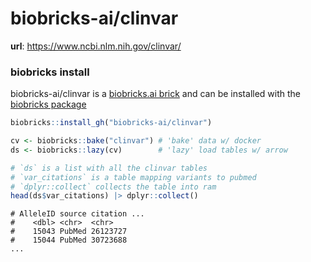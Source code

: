 # biobricks-ai/clinvar
**url**: https://www.ncbi.nlm.nih.gov/clinvar/

### biobricks install
biobricks-ai/clinvar is a [biobricks.ai brick](https://biobricks.ai) and can be installed with the [biobricks package](https://github.com/biobricks-ai/biobricks-R)
```R
biobricks::install_gh("biobricks-ai/clinvar")

cv <- biobricks::bake("clinvar") # 'bake' data w/ docker
ds <- biobricks::lazy(cv)        # 'lazy' load tables w/ arrow

# `ds` is a list with all the clinvar tables
# `var_citations` is a table mapping variants to pubmed
# `dplyr::collect` collects the table into ram
head(ds$var_citations) |> dplyr::collect()
```
```
# AlleleID source citation ...
#    <dbl> <chr>  <chr>      
#    15043 PubMed 26123727   
#    15044 PubMed 30723688   
...
```
